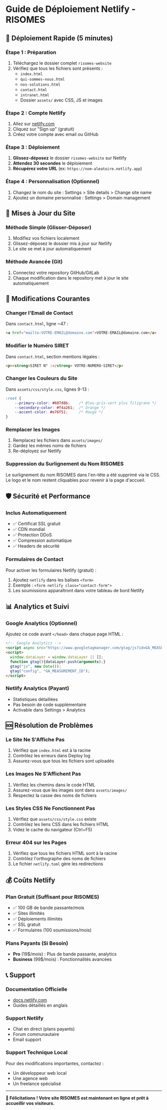 # Guide de Déploiement Netlify - RISOMES

## 🎯 Déploiement Rapide (5 minutes)

### Étape 1 : Préparation
1. Téléchargez le dossier complet `risomes-website`
2. Vérifiez que tous les fichiers sont présents :
   - `index.html`
   - `qui-sommes-nous.html`
   - `nos-solutions.html`
   - `contact.html`
   - `intranet.html`
   - Dossier `assets/` avec CSS, JS et images

### Étape 2 : Compte Netlify
1. Allez sur [netlify.com](https://netlify.com)
2. Cliquez sur "Sign up" (gratuit)
3. Créez votre compte avec email ou GitHub

### Étape 3 : Déploiement
1. **Glissez-déposez** le dossier `risomes-website` sur Netlify
2. **Attendez 30 secondes** le déploiement
3. **Récupérez votre URL** (ex: `https://nom-aleatoire.netlify.app`)

### Étape 4 : Personnalisation (Optionnel)
1. Changez le nom du site : Settings > Site details > Change site name
2. Ajoutez un domaine personnalisé : Settings > Domain management

## 🔄 Mises à Jour du Site

### Méthode Simple (Glisser-Déposer)
1. Modifiez vos fichiers localement
2. Glissez-déposez le dossier mis à jour sur Netlify
3. Le site se met à jour automatiquement

### Méthode Avancée (Git)
1. Connectez votre repository GitHub/GitLab
2. Chaque modification dans le repository met à jour le site automatiquement

## 📝 Modifications Courantes

### Changer l'Email de Contact
Dans `contact.html`, ligne ~47 :
```html
<a href="mailto:VOTRE-EMAIL@domaine.com">VOTRE-EMAIL@domaine.com</a>
```

### Modifier le Numéro SIRET
Dans `contact.html`, section mentions légales :
```html
<p><strong>SIRET N° :</strong> VOTRE-NUMERO-SIRET</p>
```

### Changer les Couleurs du Site
Dans `assets/css/style.css`, lignes 9-13 :
```css
:root {
    --primary-color: #607d8b;    /* Bleu-gris-vert plus filigrane */
    --secondary-color: #f4a261;  /* Orange */
    --accent-color: #e76f51;     /* Rouge */
}
```

### Remplacer les Images
1. Remplacez les fichiers dans `assets/images/`
2. Gardez les mêmes noms de fichiers
3. Re-déployez sur Netlify

### Suppression du Surlignement du Nom RISOMES
Le surlignement du nom RISOMES dans l'en-tête a été supprimé via le CSS. Le logo et le nom restent cliquables pour revenir à la page d'accueil.

## 🛡️ Sécurité et Performance

### Inclus Automatiquement
- ✅ Certificat SSL gratuit
- ✅ CDN mondial
- ✅ Protection DDoS
- ✅ Compression automatique
- ✅ Headers de sécurité

### Formulaires de Contact
Pour activer les formulaires Netlify (gratuit) :
1. Ajoutez `netlify` dans les balises `<form>`
2. Exemple : `<form netlify class="contact-form">`
3. Les soumissions apparaîtront dans votre tableau de bord Netlify

## 📊 Analytics et Suivi

### Google Analytics (Optionnel)
Ajoutez ce code avant `</head>` dans chaque page HTML :
```html
<!-- Google Analytics -->
<script async src="https://www.googletagmanager.com/gtag/js?id=GA_MEASUREMENT_ID"></script>
<script>
  window.dataLayer = window.dataLayer || [];
  function gtag(){dataLayer.push(arguments);}
  gtag("js", new Date());
  gtag("config", "GA_MEASUREMENT_ID");
</script>
```

### Netlify Analytics (Payant)
- Statistiques détaillées
- Pas besoin de code supplémentaire
- Activable dans Settings > Analytics

## 🆘 Résolution de Problèmes

### Le Site Ne S'Affiche Pas
1. Vérifiez que `index.html` est à la racine
2. Contrôlez les erreurs dans Deploy log
3. Assurez-vous que tous les fichiers sont uploadés

### Les Images Ne S'Affichent Pas
1. Vérifiez les chemins dans le code HTML
2. Assurez-vous que les images sont dans `assets/images/`
3. Respectez la casse des noms de fichiers

### Les Styles CSS Ne Fonctionnent Pas
1. Vérifiez que `assets/css/style.css` existe
2. Contrôlez les liens CSS dans les fichiers HTML
3. Videz le cache du navigateur (Ctrl+F5)

### Erreur 404 sur les Pages
1. Vérifiez que tous les fichiers HTML sont à la racine
2. Contrôlez l'orthographe des noms de fichiers
3. Le fichier `netlify.toml` gère les redirections

## 💰 Coûts Netlify

### Plan Gratuit (Suffisant pour RISOMES)
- ✅ 100 GB de bande passante/mois
- ✅ Sites illimités
- ✅ Déploiements illimités
- ✅ SSL gratuit
- ✅ Formulaires (100 soumissions/mois)

### Plans Payants (Si Besoin)
- **Pro** (19$/mois) : Plus de bande passante, analytics
- **Business** (99$/mois) : Fonctionnalités avancées

## 📞 Support

### Documentation Officielle
- [docs.netlify.com](https://docs.netlify.com)
- Guides détaillés en anglais

### Support Netlify
- Chat en direct (plans payants)
- Forum communautaire
- Email support

### Support Technique Local
Pour des modifications importantes, contactez :
- Un développeur web local
- Une agence web
- Un freelance spécialisé

---

**🎉 Félicitations ! Votre site RISOMES est maintenant en ligne et prêt à accueillir vos visiteurs.**


